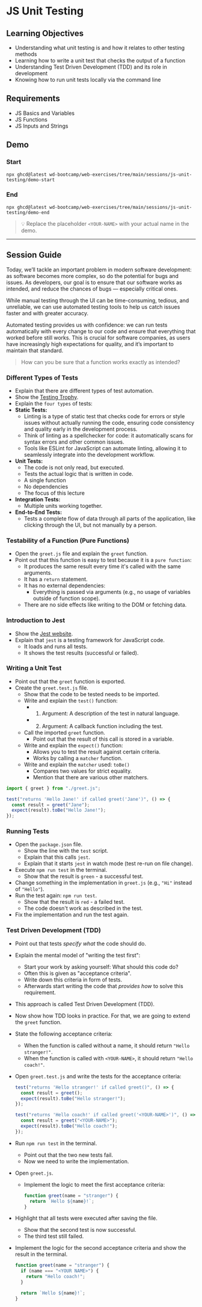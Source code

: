 # JS Unit Testing

## Learning Objectives

- Understanding what unit testing is and how it relates to other testing methods
- Learning how to write a unit test that checks the output of a function
- Understanding Test Driven Development (TDD) and its role in development
- Knowing how to run unit tests locally via the command line

## Requirements

- JS Basics and Variables
- JS Functions
- JS Inputs and Strings

## Demo

### Start

```
npx ghcd@latest wd-bootcamp/web-exercises/tree/main/sessions/js-unit-testing/demo-start
```

### End

```
npx ghcd@latest wd-bootcamp/web-exercises/tree/main/sessions/js-unit-testing/demo-end
```

> 💡 Replace the placeholder `<YOUR-NAME>` with your actual name in the demo.

---

## Session Guide

Today, we’ll tackle an important problem in modern software development: as software becomes more complex, so do the potential for bugs and issues. As developers, our goal is to ensure that our software works as intended, and reduce the chances of bugs — especially critical ones.

While manual testing through the UI can be time-consuming, tedious, and unreliable, we can use automated testing tools to help us catch issues faster and with greater accuracy.

Automated testing provides us with confidence: we can run tests automatically with every change to our code and ensure that everything that worked before still works. This is crucial for software companies, as users have increasingly high expectations for quality, and it’s important to maintain that standard.

> How can you be sure that a function works exactly as intended?

### Different Types of Tests

- Explain that there are different types of test automation.
- Show the [Testing Trophy](https://kentcdodds.com/blog/the-testing-trophy-and-testing-classifications).
- Explain the `four types` of tests:
- **Static Tests:**
  - Linting is a type of static test that checks code for errors or style issues without actually running the code, ensuring code consistency and quality early in the development process.
  - Think of linting as a spellchecker for code: it automatically scans for syntax errors and other common issues.
  - Tools like ESLint for JavaScript can automate linting, allowing it to seamlessly integrate into the development workflow.
- **Unit Tests:**
  - The code is not only read, but executed.
  - Tests the actual logic that is written in code.
  - A single function
  - No dependencies
  - The focus of this lecture
- **Integration Tests:**
  - Multiple units working together.
- **End-to-End Tests:**
  - Tests a complete flow of data through all parts of the application, like clicking through the UI, but not manually by a person.

### Testability of a Function (Pure Functions)

- Open the `greet.js` file and explain the `greet` function.
- Point out that this function is easy to test because it is a `pure function`:
  - It produces the same result every time it's called with the same arguments.
  - It has a `return` statement.
  - It has no external dependencies:
    - Everything is passed via arguments (e.g., no usage of variables outside of function scope).
  - There are no side effects like writing to the DOM or fetching data.

### Introduction to Jest

- Show the [Jest website](https://jestjs.io/).
- Explain that `jest` is a testing framework for JavaScript code.
  - It loads and runs all tests.
  - It shows the test results (successful or failed).

### Writing a Unit Test

- Point out that the `greet` function is exported.
- Create the `greet.test.js` file.
  - Show that the code to be tested needs to be imported.
  - Write and explain the `test()` function:
    - 1. Argument: A description of the test in natural language.
    - 2. Argument: A callback function including the test.
  - Call the imported `greet` function.
    - Point out that the result of this call is stored in a variable.
  - Write and explain the `expect()` function:
    - Allows you to test the result against certain criteria.
    - Works by calling a `matcher` function.
  - Write and explain the `matcher` used: `toBe()`
    - Compares two values for strict equality.
    - Mention that there are various other matchers.

```js
import { greet } from "./greet.js";

test("returns 'Hello Jane!' if called greet('Jane')", () => {
  const result = greet("Jane");
  expect(result).toBe("Hello Jane!");
});
```

### Running Tests

- Open the `package.json` file.
  - Show the line with the `test` script.
  - Explain that this calls `jest`.
  - Explain that it starts `jest` in watch mode (test re-run on file change).
- Execute `npm run test` in the terminal.
  - Show that the result is `green` - a successful test.
- Change something in the implementation in `greet.js` (e.g., `"Hi"` instead of `"Hello"`).
- Run the test again: `npm run test`.
  - Show that the result is `red` - a failed test.
  - The code doesn't work as described in the test.
- Fix the implementation and run the test again.

### Test Driven Development (TDD)

- Point out that tests _specify what_ the code should do.
- Explain the mental model of "writing the test first":
  - Start your work by asking yourself: What should this code do?
  - Often this is given as "acceptance criteria".
  - Write down this criteria in form of tests.
  - Afterwards start writing the code that _provides how_ to solve this requirement.
- This approach is called Test Driven Development (TDD).

- Now show how TDD looks in practice. For that, we are going to extend the `greet` function.

- State the following acceptance criteria:
  - When the function is called without a name, it should return `"Hello stranger!"`.
  - When the function is called with `<YOUR-NAME>`, it should return `"Hello coach!"`.
- Open `greet.test.js` and write the tests for the acceptance criteria:

  ```js
  test("returns 'Hello stranger!' if called greet()", () => {
    const result = greet();
    expect(result).toBe("Hello stranger!");
  });

  test("returns 'Hello coach!' if called greet('<YOUR-NAME>')", () => {
    const result = greet("<YOUR-NAME>");
    expect(result).toBe("Hello coach!");
  });
  ```

- Run `npm run test` in the terminal.
  - Point out that the two new tests fail.
  - Now we need to write the implementation.
- Open `greet.js`.
  - Implement the logic to meet the first acceptance criteria:
    ```js
    function greet(name = "stranger") {
      return `Hello ${name}!`;
    }
    ```
- Highlight that all tests were executed after saving the file.
  - Show that the second test is now successful.
  - The third test still failed.
- Implement the logic for the second acceptance criteria and show the result in the terminal.

  ```js
  function greet(name = "stranger") {
    if (name === "<YOUR NAME>") {
      return "Hello coach!";
    }

    return `Hello ${name}!`;
  }
  ```
